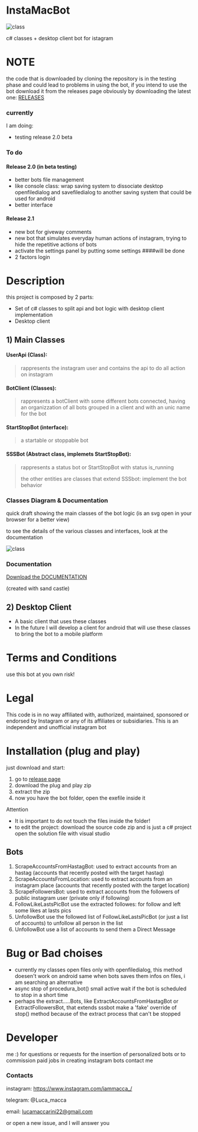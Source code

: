 # InstaMacBot 
![class](https://github.com/MaccariniLuca/InstaMacBot/blob/main/resources/logo.ico)

c# classes + desktop client bot for istagram

# NOTE
the code that is downloaded by cloning the repository is in the testing phase and could lead to problems in using the bot, if you intend to use the bot download it from the releases page obviously by downloading the latest one: [RELEASES](https://github.com/MaccariniLuca/InstaMacBot/releases)

### currently
I am doing: 
- testing release 2.0 beta
### To do
#### Release 2.0 (in beta testing)
- better bots file management
- like console class: wrap saving system to dissociate desktop openfiledialog and savefiledialog to another saving system that could be used for android
- better interface
#### Release 2.1
- new bot for giveway comments
- new bot that simulates everyday human actions of instagram, trying to hide the repetitive actions of bots
- activate the settings panel by putting some settings
####will be done
- 2 factors login


# Description
this project is composed by 2 parts:
- Set of c# classes to split api and bot logic with desktop client implementation
- Desktop client

## 1) Main Classes

  #### UserApi (Class): 
  >rappresents the instagram user and contains the api to do all action on instagram
  #### BotClient (Classes): 
  >rappresents a botClient with some different bots connected, having an organizzation of all bots grouped in a client and with an unic name for the bot
  #### StartStopBot (interface): 
  >a startable or stoppable bot
  #### SSSBot (Abstract class, implemets StartStopBot):
  >rappresents a status bot or StartStopBot with status is_running
  >
  >the other entities are classes that extend SSSbot: implement the bot behavior
  
  ### Classes Diagram & Documentation
  quick draft showing the main classes of the bot logic (is an svg open in your browser for a better view)
  
  to see the details of the various classes and interfaces, look at the documentation
  
  ![class](https://github.com/MaccariniLuca/InstaMacBot/blob/main/documentation/quick%20class%20diagram.svg)
  
  ### Documentation
  [Download the DOCUMENTATION](http://www.how2macca.altervista.org)
  
  (created with sand castle)
  
  
 ## 2) Desktop Client
 - A basic client that uses these classes
 - In the future I will develop a client for android that will use these classes to bring the bot to a mobile platform
    
 # Terms and Conditions
 use this bot at you own risk!
 # Legal
This code is in no way affiliated with, authorized, maintained, sponsored or endorsed by Instagram or any of its affiliates or subsidiaries. This is an independent and unofficial instagram bot
 
# Installation (plug and play)
just download and start:
1) go to [release page](https://github.com/MaccariniLuca/InstaMacBot/releases)
2) download the plug and play zip
3) extract the zip
4) now you have the bot folder, open the exefile inside it

Attention
- It is important to do not touch the files inside the folder!
- to edit the project: download the source code zip and is just a c# project open the solution file with visual studio

## Bots
1) ScrapeAccountsFromHastagBot: used to extract accounts from an hastag (accounts that recently posted with the target hastag) 
2) ScrapeAccountsFromLocation: used to extract accounts from an instagram place (accounts that recently posted with the target location)   
3) ScrapeFollowersBot: used to extract accounts from the followers of public instagram user (private only if following)
4) FollowLikeLastsPicBot use the extracted followes: for follow and left some likes at lasts pics   
5) UnfollowBot use the followed list of FollowLikeLastsPicBot (or just a list of accounts) to unfollow all person in the list   
6) UnfollowBot use a list of accounts to send them a Direct Message

# Bug or Bad choises
- currently my classes open files only with openfiledialog, this method doesen't work on android same when bots saves them infos on files, i am searching an alternative
- async stop of procedura_bot() small active wait if the bot is scheduled to stop in a short time
- perhaps the extract.....Bots, like ExtractAccountsFromHastagBot or ExtractFollowersBot, that extends sssbot make a 'fake' override of stop() method because of the extract process that can't be stopped

# Developer
me :)
for questions or requests for the insertion of personalized bots or to commission paid jobs in creating instagram bots contact me

### Contacts
instagram: https://www.instagram.com/iammacca_/

telegram: @Luca_macca

email: lucamaccarini22@gmail.com

or open a new issue, and I will answer you

